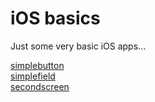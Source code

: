 # iOS basics

Just some very basic iOS apps...

[simplebutton](simplebutton/)<br>
[simplefield](simplefield/)<br>
[secondscreen](secondscreen/)
